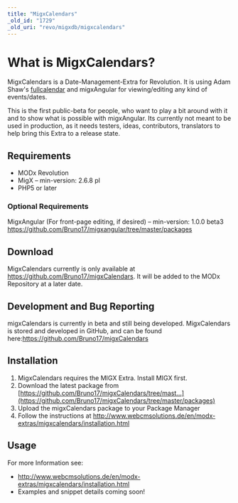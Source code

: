 ```yaml
---
title: "MigxCalendars"
_old_id: "1729"
_old_uri: "revo/migxdb/migxcalendars"
---
```


# What is MigxCalendars?

MigxCalendars is a Date-Management-Extra for Revolution. It is using Adam Shaw's [fullcalendar](http://arshaw.com/fullcalendar/) and migxAngular for viewing/editing any kind of events/dates.

This is the first public-beta for people, who want to play a bit around with it and to show what is possible with migxAngular.
Its currently not meant to be used in production, as it needs testers, ideas, contributors, translators to help bring this Extra to a release state.

## Requirements

- MODx Revolution
- MigX – min-version: 2.6.8 pl
- PHP5 or later

### Optional Requirements

MigxAngular (For front-page editing, if desired) – min-version: 1.0.0 beta3 <https://github.com/Bruno17/migxangular/tree/master/packages>

## Download

MigxCalendars currently is only available at <https://github.com/Bruno17/migxCalendars>. It will be added to the MODx Repository at a later date.

## Development and Bug Reporting

migxCalendars is currently in beta and still being developed. MigxCalendars is stored and developed in GitHub, and can be found here:<https://github.com/Bruno17/migxCalendars>[](https://github.com/Bruno17/migx)

## Installation

1. MigxCalendars requires the MIGX Extra. Install MIGX first.
2. Download the latest package from [https://github.com/Bruno17/migxCalendars/tree/mast...](https://github.com/Bruno17/migxCalendars/tree/master/packages)
3. Upload the migxCalendars package to your Package Manager
4. Follow the instructions at <http://www.webcmsolutions.de/en/modx-extras/migxcalendars/installation.html>

[](https://github.com/Bruno17/migxCalendars/tree/master/packages)

## Usage

For more Information see:

- <http://www.webcmsolutions.de/en/modx-extras/migxcalendars/installation.html>
- Examples and snippet details coming soon!
